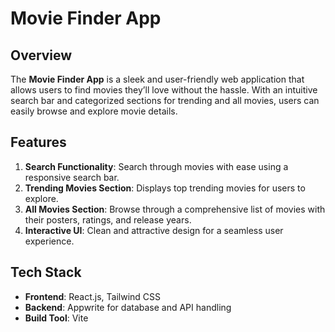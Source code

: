 # Movie Finder App

## Overview
The **Movie Finder App** is a sleek and user-friendly web application that allows users to find movies they’ll love without the hassle. With an intuitive search bar and categorized sections for trending and all movies, users can easily browse and explore movie details.


## Features
1. **Search Functionality**: Search through movies with ease using a responsive search bar.
2. **Trending Movies Section**: Displays top trending movies for users to explore.
3. **All Movies Section**: Browse through a comprehensive list of movies with their posters, ratings, and release years.
4. **Interactive UI**: Clean and attractive design for a seamless user experience.

## Tech Stack
- **Frontend**: React.js, Tailwind CSS
- **Backend**: Appwrite for database and API handling
- **Build Tool**: Vite
